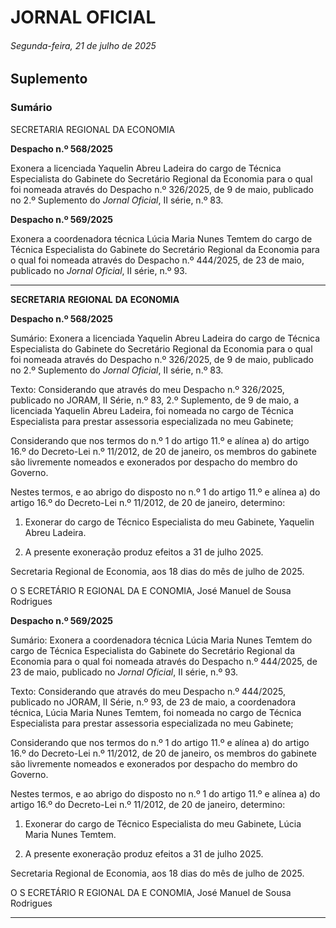 # JORNAL OFICIAL

###### Segunda-feira, 21 de julho de 2025

## **Suplemento**

### **Sumário**

SECRETARIA REGIONAL DA ECONOMIA

**Despacho n.º 568/2025**

Exonera a licenciada Yaquelin Abreu Ladeira do cargo de Técnica Especialista do
Gabinete do Secretário Regional da Economia para o qual foi nomeada através do
Despacho n.º 326/2025, de 9 de maio, publicado no 2.º Suplemento do _Jornal_
_Oficial_, II série, n.º 83.

**Despacho n.º 569/2025**

Exonera a coordenadora técnica Lúcia Maria Nunes Temtem do cargo de Técnica
Especialista do Gabinete do Secretário Regional da Economia para o qual foi
nomeada através do Despacho n.º 444/2025, de 23 de maio, publicado no _Jornal_
_Oficial_, II série, n.º 93.




---

**SECRETARIA** **REGIONAL** **DA** **ECONOMIA**


**Despacho n.º 568/2025**


Sumário:
Exonera a licenciada Yaquelin Abreu Ladeira do cargo de Técnica Especialista do Gabinete do Secretário Regional da Economia para o
qual foi nomeada através do Despacho n.º 326/2025, de 9 de maio, publicado no 2.º Suplemento do _Jornal Oficial_, II série, n.º 83.

Texto:
Considerando que através do meu Despacho n.º 326/2025, publicado no JORAM, II Série, n.º 83, 2.º Suplemento, de 9 de
maio, a licenciada Yaquelin Abreu Ladeira, foi nomeada no cargo de Técnica Especialista para prestar assessoria
especializada no meu Gabinete;

Considerando que nos termos do n.º 1 do artigo 11.º e alínea a) do artigo 16.º do Decreto-Lei n.º 11/2012, de 20 de janeiro,
os membros do gabinete são livremente nomeados e exonerados por despacho do membro do Governo.

Nestes termos, e ao abrigo do disposto no n.º 1 do artigo 11.º e alínea a) do artigo 16.º do Decreto-Lei n.º 11/2012, de 20
de janeiro, determino:


1. Exonerar do cargo de Técnico Especialista do meu Gabinete, Yaquelin Abreu Ladeira.

2. A presente exoneração produz efeitos a 31 de julho 2025.

Secretaria Regional de Economia, aos 18 dias do mês de julho de 2025.

O S ECRETÁRIO R EGIONAL DA E CONOMIA, José Manuel de Sousa Rodrigues


**Despacho n.º 569/2025**


Sumário:
Exonera a coordenadora técnica Lúcia Maria Nunes Temtem do cargo de Técnica Especialista do Gabinete do Secretário Regional da
Economia para o qual foi nomeada através do Despacho n.º 444/2025, de 23 de maio, publicado no _Jornal Oficial_, II série, n.º 93.

Texto:
Considerando que através do meu Despacho n.º 444/2025, publicado no JORAM, II Série, n.º 93, de 23 de maio, a
coordenadora técnica, Lúcia Maria Nunes Temtem, foi nomeada no cargo de Técnica Especialista para prestar assessoria
especializada no meu Gabinete;

Considerando que nos termos do n.º 1 do artigo 11.º e alínea a) do artigo 16.º do Decreto-Lei n.º 11/2012, de 20 de janeiro,
os membros do gabinete são livremente nomeados e exonerados por despacho do membro do Governo.

Nestes termos, e ao abrigo do disposto no n.º 1 do artigo 11.º e alínea a) do artigo 16.º do Decreto-Lei n.º 11/2012, de 20
de janeiro, determino:


1. Exonerar do cargo de Técnico Especialista do meu Gabinete, Lúcia Maria Nunes Temtem.

2. A presente exoneração produz efeitos a 31 de julho 2025.

Secretaria Regional de Economia, aos 18 dias do mês de julho de 2025.

O S ECRETÁRIO R EGIONAL DA E CONOMIA, José Manuel de Sousa Rodrigues




---
